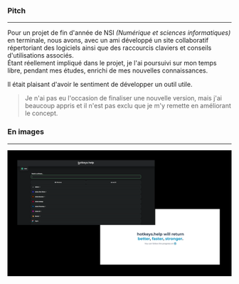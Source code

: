 ### Pitch

---
Pour un projet de fin d'année de NSI *(Numérique et sciences informatiques)* en terminale, nous avons, avec un ami
développé un site collaboratif répertoriant des logiciels ainsi que des raccourcis claviers et conseils d'utilisations
associés.<br> 
Étant réellement impliqué dans le projet, je l'ai poursuivi sur mon temps libre, pendant mes études, enrichi de mes
nouvelles connaissances.

Il était plaisant d'avoir le sentiment de développer un outil utile.

> Je n'ai pas eu l'occasion de finaliser une nouvelle version, mais j'ai beaucoup appris et il n'est pas exclu que je
m'y remette en améliorant le concept.

### En images

---
![Screenshots du site](screenshots.png)